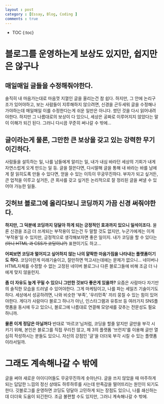 ```yaml
---
layout : post
category : [Essay, Blog, Coding ]
comments : true
---
```


* TOC
{:toc}

# 블로그를 운영하는게 보상도 있지만, 쉽지만은 않구나

## 매일매일 글들을 수정해줘야한다.
솔직히 내 마음가는대로 마음껏 지껄인 글을 올리는건 참 쉽다.
하지만, 그 안에 논리구조가 있어야하고, 보는 사람들이 지루해하지 않으려면, 신경을 곤두세워 글을 수정해나가야하는데
매일매일 이를 수정한다는게 쉬운 일만은 아니다.
썼던 것을 다시 읽어내려야한다.
하지만 그 나름대로의 보상이 다 있으니, 세상은 공짜로 이루어지지 않았다는 말이 이해가 되긴 된다.
그러니 다시끔 꾸준히 써나갈 수 밖에...

## 글이라는게 물론, 그만한 큰 보상을 갖고 있는 강력한 무기이긴하다.
사람들을 설득하는 일, 나를 남들에게 알리는 일, 내가 내심 바라던 세상의 기회가 내게 자연스럽게 오게 만드는 일 등. 글을 잘쓴다면, 다시말해 글을 통해 내 바라는 바를 남에게 잘 읽히도록 만들 수 있다면, 얻을 수 있는 이득이 무궁무진하다.
부자가 되고 싶거든, 큰 업적을 이루고 싶거든, 큰 회사를 갖고 싶거든 논리적으로 잘 정리된 글을 써낼 수 있어야 가능한 일들. 



## 깃허브 블로그에 올리다보니 코딩까지 가끔 신경 써줘야한다.

**하지만, 그 덕분에 코딩까지 덩달아 하게 되는 긍정적인 효과까지 있으니 일석이조다.**
물론 신경을 조금 더 쓰게되는 부작용이 있는건 두 말할 것도 없지만, 누군가에게는 이게 '부작용'일 수 있지만, 긍정적으로 생각해보자면 좋은 일이지.
내가 코딩을 할 수 있다는 ~~(아니 HTML 과 CSS가 코딩이냐?)~~ 표현이기도 하고...

**어찌보면 코딩과 멀어지고 싶어하지 않는 나의 얄팍한 마음가짐을 나타내는 플랫폼이기도 하다.**
코딩이란게 미래기술이고, 잘만하면 먹고사는데에는 문제가 없으니... 네이버나 HTML자체를 수정할 수 없는 고정된 네이버 블로그나 다른 블로그들에 비해 조금 더 나에게 맞지 않을런지.

**좀 더 자유도 높게 꾸밀 수 있으니 그만한 것보다 좋은게 있을까?**
요즘은 사람마다 자기만의 솔직한 모습을 드러낼 수 있어야한다. 그게 마케팅이고, 나를 파는 세일즈 기술이기도 하다. 세상에서 성공하려면, 나와 비슷한 '부족', '우리민족' 끼리 뭉칠 수 있는 힘이 있어야한다.
게다가 사람마다 블로그 하나가 아닌, 인스타그램과 유튜브 등 여러가지 SNS플랫폼을 동시에 두고 있으니, 블로그에 나름대로 연결해 모양새를 갖추는 전문성도 필요하니까.

**물론 이게 정답은 아닐꺼다**
반대로 '마르코'님처럼, 코딩을 할줄 알지만 글만을 부각 시키기 위해, 본인은 블로그를 직접 꾸리진 않고, 제 3의 플랫폼 '브런치'를 이용해 글만 열심히 작성하시는 분들도 있으니.
자신의 강점인 '글'을 더더욱 부각 시킬 수 있는 플랫폼이라서일까.


# 그래도 계속해나갈 수 밖에

글을 써야 새로운 아이디어들도 무궁무진하게 솟아난다.
글을 쓰지 않았을 때 마주하게 되는 답답한 느낌의 정신 상태도 하루하루를 사는데 만족감을 떨어뜨리는 원인이 되기도 한다.
깃블로그를 운영하면 코딩도 덩달아 고민하게 되는 장점도 있으니, 나를 쇄신하는데 더더욱 도움이 되긴한다. 조금 불편할 수도 있지만, 그러니 계속해나갈 수 밖에.